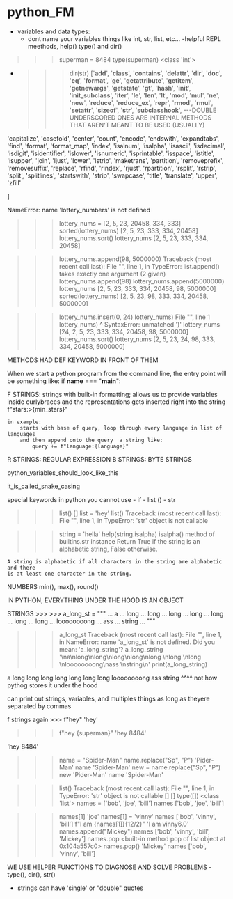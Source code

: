 # python_FM

- variables and data types: 
    - dont name your variables things like int, str, list, etc... 
    -helpful REPL meethods, help() type() and dir()

>>> superman = 8484
>>> type(superman)
<class 'int'>
- >>> dir(str)
['__add__', '__class__', '__contains__', '__delattr__', '__dir__', '__doc__', '__eq__', '__format__', '__ge__', '__getattribute__', '__getitem__', '__getnewargs__', '__getstate__', '__gt__', '__hash__', '__init__', '__init_subclass__', '__iter__', '__le__', '__len__', '__lt__', '__mod__', '__mul__', '__ne__', '__new__', '__reduce__', '__reduce_ex__', '__repr__', '__rmod__', '__rmul__', '__setattr__', '__sizeof__', '__str__', '__subclasshook__',
    ---DOUBLE UNDERSCORED ONES ARE INTERNAL METHODS THAT AREN'T MEANT TO BE USED (USUALLY)

 'capitalize', 'casefold', 'center', 'count', 'encode', 'endswith', 'expandtabs', 'find', 'format', 'format_map', 'index', 'isalnum', 'isalpha', 'isascii', 'isdecimal', 'isdigit', 'isidentifier', 'islower', 'isnumeric', 'isprintable', 'isspace', 'istitle', 'isupper', 'join', 'ljust', 'lower', 'lstrip', 'maketrans', 'partition', 'removeprefix', 'removesuffix', 'replace', 'rfind', 'rindex', 'rjust', 'rpartition', 'rsplit', 'rstrip', 'split', 'splitlines', 'startswith', 'strip', 'swapcase', 'title', 'translate', 'upper', 'zfill'
 
 
 ]

 NameError: name 'lottery_numbers' is not defined
>>> lottery_nums = [2, 5, 23, 20458, 334, 333]
>>> sorted(lottery_nums)
[2, 5, 23, 333, 334, 20458]
>>> lottery_nums.sort()
>>> lottery_nums
[2, 5, 23, 333, 334, 20458]

>>> lottery_nums.append(98, 5000000)
Traceback (most recent call last):
  File "<stdin>", line 1, in <module>
TypeError: list.append() takes exactly one argument (2 given)
>>> lottery_nums.append(98)
>>> lottery_nums.append(5000000)
>>> lottery_nums
[2, 5, 23, 333, 334, 20458, 98, 5000000]
>>> sorted(lottery_nums)
[2, 5, 23, 98, 333, 334, 20458, 5000000]

>>> lottery_nums.insert(0, 24)
>>> lottery_nums)
  File "<stdin>", line 1
    lottery_nums)
                ^
SyntaxError: unmatched ')'
>>> lottery_nums
[24, 2, 5, 23, 333, 334, 20458, 98, 5000000]
>>> lottery_nums.sort()
>>> lottery_nums
[2, 5, 23, 24, 98, 333, 334, 20458, 5000000]

METHODS HAD DEF KEYWORD IN FRONT OF THEM

When we start a python program from the command line, the entry point will be something like: 
    if __name__ === "__main__":

F STRINGS: 
    strings with built-in formatting; 
    allows us to provide variables inside curlybraces and the representations gets
        inserted right into the string
        f"stars:>{min_stars}"

    in example: 
        starts with base of query, loop through every language in list of languages
        and then append onto the query  a string like: 
            query += f"language:{language}"

R STRINGS: REGULAR EXPRESSION 
B STRINGS: BYTE STRINGS 

python_variables_should_look_like_this

it_is_called_snake_casing

special keywords in python you cannot use
    - if 
    - list () 
    - str

>>> list()
[]
>>> list = 'hey'
>>> list()
Traceback (most recent call last):
  File "<stdin>", line 1, in <module>
TypeError: 'str' object is not callable

>>> string = 'hella'
>>> help(string.isalpha)
isalpha() method of builtins.str instance
    Return True if the string is an alphabetic string, False otherwise.
    
    A string is alphabetic if all characters in the string are alphabetic and there
    is at least one character in the string.

NUMBERS
min(), max(), round()

IN PYTHON, EVERYTHING UNDER THE HOOD IS AN OBJECT

STRINGS
    >>> >>> a_long_st = """
... a
... long
... long
... long
... long
... long 
... long 
... long 
... loooooooong
... ass 
... string
... """
>>> a_long_st
Traceback (most recent call last):
  File "<stdin>", line 1, in <module>
NameError: name 'a_long_st' is not defined. Did you mean: 'a_long_string'?
>>> a_long_string
'\na\nlong\nlong\nlong\nlong\nlong \nlong \nlong \nloooooooong\nass \nstring\n'
>>> print(a_long_string)

a
long
long
long
long
long 
long 
long 
loooooooong
ass 
string
^^^^
not how pythog stores it under the hood

can print out strings, variables, and multiples things as long as theyere
    separated by commas


f strings again
    >>> f"hey"
'hey'
>>> f"hey {superman}"
'hey 8484'
>>> 
'hey 8484'
>>> name = "Spider-Man"
>>> name.replace("Sp", "P")
'Pider-Man'
>>> name
'Spider-Man'
>>> new = name.replace("Sp", "P")
>>> new
'Pider-Man'
>>> name
'Spider-Man'

>>> list()
Traceback (most recent call last):
  File "<stdin>", line 1, in <module>
TypeError: 'str' object is not callable
>>> []
[]
>>> type([])
<class 'list'>
>>> names = ['bob', 'joe', 'bill']
>>> names
['bob', 'joe', 'bill']

>>> names[1]
'joe'
>>> names[1] = 'vinny'
>>> names
['bob', 'vinny', 'bill']
>>> f"I am {names[1]}{12/2}"
'I am vinny6.0'
>>> names.append("Mickey")
>>> names
['bob', 'vinny', 'bill', 'Mickey']
>>> names.pop
<built-in method pop of list object at 0x104a557c0>
>>> names.pop()
'Mickey'
>>> names
['bob', 'vinny', 'bill']

WE USE HELPER FUNCTIONS TO DIAGNOSE AND SOLVE PROBLEMS
    - type(), dir(), str()

- strings can have 'single' or "double" quotes